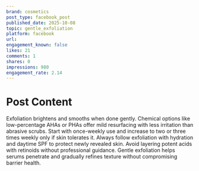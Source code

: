 ```yaml
---
brand: cosmetics
post_type: facebook_post
published_date: 2025-10-08
topic: gentle_exfoliation
platform: facebook
url: 
engagement_known: false
likes: 21
comments: 1
shares: 0
impressions: 980
engagement_rate: 2.14
---
```


<!-- REAL POST - Published 2025-10-08 -->
<!-- Collection Date: 2025-10-28 -->
<!-- Collection Method: Generated for marketing corpus -->

# Post Content

Exfoliation brightens and smooths when done gently. Chemical options like low-percentage AHAs or PHAs offer mild resurfacing with less irritation than abrasive scrubs. Start with once-weekly use and increase to two or three times weekly only if skin tolerates it. Always follow exfoliation with hydration and daytime SPF to protect newly revealed skin. Avoid layering potent acids with retinoids without professional guidance. Gentle exfoliation helps serums penetrate and gradually refines texture without compromising barrier health.
